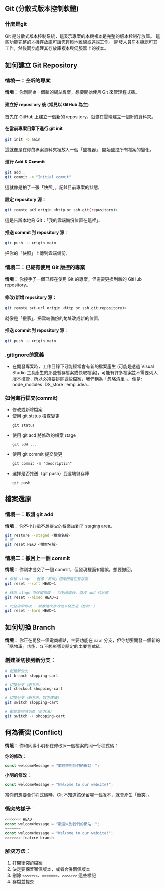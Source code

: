 ## Git (分散式版本控制軟體)
### 什麼是git
Git 是分散式版本控制系統，這表示專案的本機複本是完整的版本控制存放庫。 這些功能完整的本機存放庫可讓您輕鬆地離線或遠端工作。 開發人員在本機認可其工作，然後同步處理其存放庫複本與伺服器上的複本。
## 如何建立 Git Repository

### 情境一：全新的專案
**情境：** 你剛開始一個新的網站專案，想要開始使用 Git 來管理程式碼。

#### 建立好 repository 後 (常見以 GitHub 為主)
首先在 GitHub 上建立一個新的 repository，就像在雲端建立一個新的資料夾。

#### 在當前專案目錄下進行 git init
```bash
git init -b main
```
這就像是在你的專案資料夾裡放入一個「監視器」，開始監控所有檔案的變化。

#### 進行 Add & Commit
```bash
git add .
git commit -m "Initial commit"
```
這就像是拍了一張「快照」，記錄目前專案的狀態。

#### 設定 repository 源：
```bash
git remote add origin <http or ssh.git(repository)>
```
這是告訴本地的 Git：「我的雲端備份位置在這裡」。

#### 推送 commit 到 repository 源：
```bash
git push -u origin main
```
把你的「快照」上傳到雲端備份。

### 情境二：已經有使用 Git 版控的專案
**情境：** 你接手了一個已經在使用 Git 的專案，但需要更換到新的 GitHub repository。

#### 修改/新增 repository 源：
```bash
git remote set-url origin <http or ssh.git(repository)>
```
就像是「搬家」，把雲端備份的地址改成新的位置。

#### 推送 commit 到 repository 源：
```bash
git push -u origin main
```

### .gitignore的意義
- 在開發專案時，工作目錄下可能經常會有新的檔案產生 (可能是透過 Visual Studio 工具產生的那些暫存檔案或快取檔案)，可能有許多檔案並不需要列入版本控管，所以必須要排除這些檔案，我們稱為「忽略清單」。
像是: node_modules .DS_store .temp .idea...

### 如何進行提交(commit)
- 修改或新增檔案
- 使用 git status 檢查變更
    ````
  git status
    ````
- 使用 git add 將修改的檔案 stage
    ````
  git add ...
    ````
- 使用 git commit 提交變更
    ````
  git commit -m "description"
    ````
- 選擇是否推送（git push）到遠端儲存庫
    ````
  git push
    ````
## 檔案還原

### 情境一：取消 git add
**情境：** 你不小心把不想提交的檔案加到了 staging area。

```bash
git restore --staged <檔案名稱>
# 或
git reset HEAD <檔案名稱>
```

### 情境二：撤回上一個 commit
**情境：** 你剛才提交了一個 commit，但發現裡面有錯誤，想要撤回。

```bash
# 保留 stage - 就像「反悔」但東西還在暫存區
git reset --soft HEAD~1

# 移除 stage 但保留修改 - 回到修改後、還沒 add 的狀態
git reset --mixed HEAD~1

# 完全清除修改 - 就像這次修改從未發生過（危險！）
git reset --hard HEAD~1
```

## 如何切換 Branch

**情境：** 你正在開發一個電商網站，主要功能在 `main` 分支，但你想要開發一個新的「購物車」功能，又不想影響到穩定的主要程式碼。

### 創建並切換到新分支：
```bash
# 創建新分支
git branch shopping-cart

# 切換分支（老方法）
git checkout shopping-cart

# 切換分支（新方法，官方建議）
git switch shopping-cart

# 創建並同時切換（新方法）
git switch -c shopping-cart
```

## 何為衝突 (Conflict)

**情境：** 你和同事小明都在修改同一個檔案的同一行程式碼：

**你的修改：**
```javascript
const welcomeMessage = "歡迎來到我們的網站！";
```

**小明的修改：**
```javascript
const welcomeMessage = "Welcome to our website!";
```

當你們想要合併程式碼時，Git 不知道該保留哪一個版本，就會產生「衝突」。

### 衝突的樣子：
```javascript
<<<<<<< HEAD
const welcomeMessage = "歡迎來到我們的網站！";
=======
const welcomeMessage = "Welcome to our website!";
>>>>>>> feature-branch
```

### 解決方法：
1. 打開衝突的檔案
2. 決定要保留哪個版本，或者合併兩個版本
3. 刪除 `<<<<<<<`、`=======`、`>>>>>>>` 這些標記
4. 存檔並提交